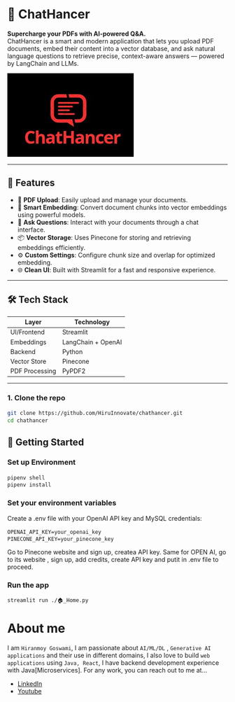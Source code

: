 # 🤖 ChatHancer

**Supercharge your PDFs with AI-powered Q&A.**  
ChatHancer is a smart and modern application that lets you upload PDF documents, embed their content into a vector database, and ask natural language questions to retrieve precise, context-aware answers — powered by LangChain and LLMs.

![ChatHancer Logo](./chatHancer_logo.JPG) <!-- Replace with the actual path or URL -->

---

## 🚀 Features

- 📄 **PDF Upload**: Easily upload and manage your documents.
- 🧠 **Smart Embedding**: Convert document chunks into vector embeddings using powerful models.
- 💬 **Ask Questions**: Interact with your documents through a chat interface.
- 📦 **Vector Storage**: Uses Pinecone for storing and retrieving embeddings efficiently.
- ⚙️ **Custom Settings**: Configure chunk size and overlap for optimized embedding.
- 🌐 **Clean UI**: Built with Streamlit for a fast and responsive experience.

---

## 🛠️ Tech Stack

| Layer         | Technology              |
|---------------|-------------------------|
| UI/Frontend    | Streamlit              |
| Embeddings     | LangChain + OpenAI     |
| Backend        | Python                 |
| Vector Store   | Pinecone               |
| PDF Processing | PyPDF2                 |

---
### 1. Clone the repo

```bash
git clone https://github.com/HiruInnovate/chathancer.git
cd chathancer
```

## 🚀 Getting Started

### Set up Environment

```bash
pipenv shell
pipenv install
```
###  Set your environment variables

Create a .env file with your OpenAI API key and MySQL credentials:
```text
OPENAI_API_KEY=your_openai_key
PINECONE_API_KEY=your_pinecone_key
```
Go to Pinecone website and sign up, createa API key.
Same for OPEN AI, go to its website , sign up, add credits, create API key and putit in .env file to proceed.

### Run the app
```bash
streamlit run ./🏠_Home.py
```
# About me
I am `Hiranmoy Goswami`, I am passionate about `AI/ML/DL` , `Generative AI applications` and their use in different domains, I also love to build `web applications` using `Java, React`, I have backend development experience with Java[Microservices]. For any work, you can reach out to me at...

* [LinkedIn](https://www.linkedin.com/in/hiranmoy-goswami-1997-dev/)
* [Youtube](https://www.youtube.com/channel/UCzQ9e6BsI1XiBWD3wlBRfrQ)

